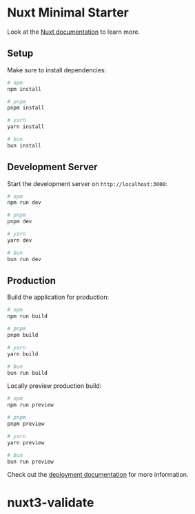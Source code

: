 # Nuxt Minimal Starter

Look at the [Nuxt documentation](https://nuxt.com/docs/getting-started/introduction) to learn more.

## Setup

Make sure to install dependencies:

```bash
# npm
npm install

# pnpm
pnpm install

# yarn
yarn install

# bun
bun install
```

## Development Server

Start the development server on `http://localhost:3000`:

```bash
# npm
npm run dev

# pnpm
pnpm dev

# yarn
yarn dev

# bun
bun run dev
```

## Production

Build the application for production:

```bash
# npm
npm run build

# pnpm
pnpm build

# yarn
yarn build

# bun
bun run build
```

Locally preview production build:

```bash
# npm
npm run preview

# pnpm
pnpm preview

# yarn
yarn preview

# bun
bun run preview
```

Check out the [deployment documentation](https://nuxt.com/docs/getting-started/deployment) for more information.
# nuxt3-validate
